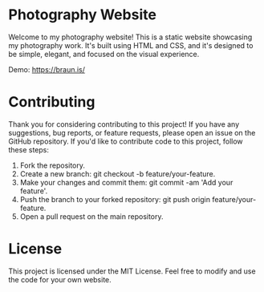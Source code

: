 # Photography Website
Welcome to my photography website! This is a static website showcasing my photography work. It's built using HTML and CSS, and it's designed to be simple, elegant, and focused on the visual experience.

Demo: https://braun.is/

# Contributing
Thank you for considering contributing to this project! If you have any suggestions, bug reports, or feature requests, please open an issue on the GitHub repository.
If you'd like to contribute code to this project, follow these steps:
   1. Fork the repository.
   2. Create a new branch: git checkout -b feature/your-feature.
   3. Make your changes and commit them: git commit -am 'Add your feature'.
   4. Push the branch to your forked repository: git push origin feature/your-feature.
   5. Open a pull request on the main repository.

# License
This project is licensed under the MIT License. Feel free to modify and use the code for your own website.

